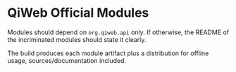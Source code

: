 # QiWeb Official Modules

Modules should depend on `org.qiweb.api` only.
If otherwise, the README of the incriminated modules should state it clearly.

The build produces each module artifact plus a distribution for offline usage, sources/documentation included.

